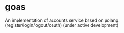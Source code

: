 # goas
An implementation of accounts service based on golang. (register/login/logout/oauth)
(under active development)
